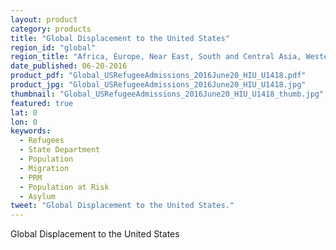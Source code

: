 ```yaml
---
layout: product
category: products
title: "Global Displacement to the United States"
region_id: "global"
region_title: "Africa, Europe, Near East, South and Central Asia, Western Hemisphere"
date_published: 06-20-2016
product_pdf: "Global_USRefugeeAdmissions_2016June20_HIU_U1418.pdf"
product_jpg: "Global_USRefugeeAdmissions_2016June20_HIU_U1418.jpg"
thumbnail: "Global_USRefugeeAdmissions_2016June20_HIU_U1418_thumb.jpg"
featured: true
lat: 0
lon: 0
keywords:
  - Refugees
  - State Department
  - Population
  - Migration
  - PRM
  - Population at Risk
  - Asylum
tweet: "Global Displacement to the United States."
---
```

Global Displacement to the United States
